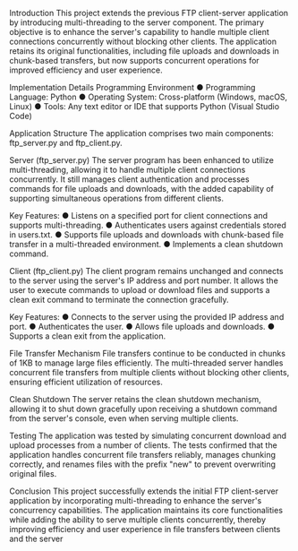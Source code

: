 Introduction
This project extends the previous FTP client-server application by introducing multi-threading to the
server component. The primary objective is to enhance the server's capability to handle multiple client
connections concurrently without blocking other clients. The application retains its original
functionalities, including file uploads and downloads in chunk-based transfers, but now supports
concurrent operations for improved efficiency and user experience.


Implementation Details
Programming Environment
● Programming Language: Python
● Operating System: Cross-platform (Windows, macOS, Linux)
● Tools: Any text editor or IDE that supports Python (Visual Studio Code)

Application Structure
The application comprises two main components: ftp_server.py and ftp_client.py.

Server (ftp_server.py)
The server program has been enhanced to utilize multi-threading, allowing it to handle multiple client
connections concurrently. It still manages client authentication and processes commands for file uploads
and downloads, with the added capability of supporting simultaneous operations from different clients.

Key Features:
● Listens on a specified port for client connections and supports multi-threading.
● Authenticates users against credentials stored in users.txt.
● Supports file uploads and downloads with chunk-based file transfer in a multi-threaded
environment.
● Implements a clean shutdown command.

Client (ftp_client.py)
The client program remains unchanged and connects to the server using the server's IP address and port
number. It allows the user to execute commands to upload or download files and supports a clean exit
command to terminate the connection gracefully.

Key Features:
● Connects to the server using the provided IP address and port.
● Authenticates the user.
● Allows file uploads and downloads.
● Supports a clean exit from the application.

File Transfer Mechanism
File transfers continue to be conducted in chunks of 1KB to manage large files efficiently. The
multi-threaded server handles concurrent file transfers from multiple clients without blocking other
clients, ensuring efficient utilization of resources.

Clean Shutdown
The server retains the clean shutdown mechanism, allowing it to shut down gracefully upon receiving a
shutdown command from the server's console, even when serving multiple clients.

Testing
The application was tested by simulating concurrent download and upload processes from a number of
clients. The tests confirmed that the application handles concurrent file transfers reliably, manages
chunking correctly, and renames files with the prefix "new" to prevent overwriting original files.


Conclusion
This project successfully extends the initial FTP client-server application by incorporating multi-threading
to enhance the server's concurrency capabilities. The application maintains its core functionalities while
adding the ability to serve multiple clients concurrently, thereby improving efficiency and user experience
in file transfers between clients and the server
